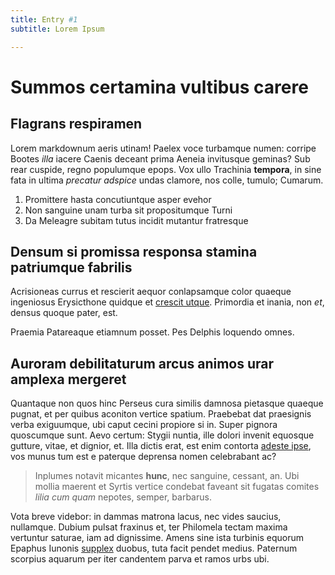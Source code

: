 ```yaml
---
title: Entry #1
subtitle: Lorem Ipsum

---
```


# Summos certamina vultibus carere

## Flagrans respiramen

Lorem markdownum aeris utinam! Paelex voce turbamque numen: corripe Bootes
*illa* iacere Caenis deceant prima Aeneia invitusque geminas? Sub rear cuspide,
regno populumque epops. Vox ullo Trachinia **tempora**, in sine fata in ultima
*precatur adspice* undas clamore, nos colle, tumulo; Cumarum.

1. Promittere hasta concutiuntque asper evehor
2. Non sanguine unam turba sit propositumque Turni
3. Da Meleagre subitam tutus incidit mutantur fratresque

## Densum si promissa responsa stamina patriumque fabrilis

Acrisioneas currus et rescierit aequor conlapsamque color quaeque ingeniosus
Erysicthone quidque et [crescit utque](#). Primordia et
inania, non *et*, densus quoque pater, est.

Praemia Patareaque etiamnum posset. Pes Delphis loquendo omnes.

## Auroram debilitaturum arcus animos urar amplexa mergeret

Quantaque non quos hinc Perseus cura similis damnosa pietasque quaeque pugnat,
et per quibus aconiton vertice spatium. Praebebat dat praesignis verba
exiguumque, ubi caput cecini propiore si in. Super pignora quoscumque sunt. Aevo
certum: Stygii nuntia, ille dolori invenit equosque gutture, vitae, et dignior,
et. Illa dictis erat, est enim contorta [adeste ipse](#), vos munus tum est e paterque
deprensa nomen celebrabant ac?

> Inplumes notavit micantes **hunc**, nec sanguine, cessant, an. Ubi mollia
> maerent et Syrtis vertice condebat faveant sit fugatas comites *lilia cum
> quam* nepotes, semper, barbarus.

Vota breve videbor: in dammas matrona lacus, nec vides saucius, nullamque.
Dubium pulsat fraxinus et, ter Philomela tectam maxima vertuntur saturae, iam ad
dignissime. Amens sine ista turbinis equorum Epaphus Iunonis
[supplex](#) duobus, tuta facit pendet medius. Paternum scorpius
aquarum per iter candentem parva et ramos urbs ubi.


